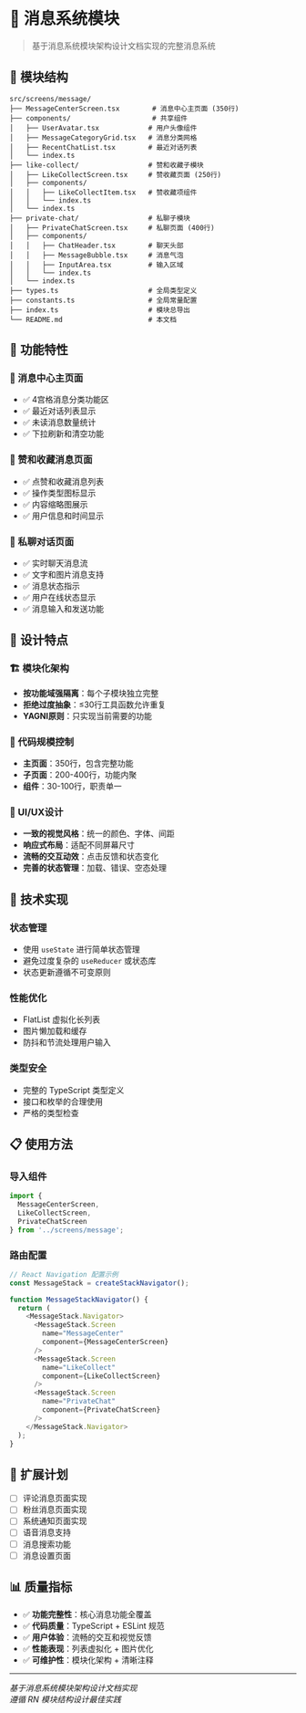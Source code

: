# 💬 消息系统模块

> 基于消息系统模块架构设计文档实现的完整消息系统

## 📁 模块结构

```
src/screens/message/
├── MessageCenterScreen.tsx        # 消息中心主页面 (350行)
├── components/                    # 共享组件
│   ├── UserAvatar.tsx            # 用户头像组件
│   ├── MessageCategoryGrid.tsx   # 消息分类网格
│   ├── RecentChatList.tsx        # 最近对话列表
│   └── index.ts
├── like-collect/                 # 赞和收藏子模块
│   ├── LikeCollectScreen.tsx     # 赞收藏页面 (250行)
│   ├── components/
│   │   ├── LikeCollectItem.tsx   # 赞收藏项组件
│   │   └── index.ts
│   └── index.ts
├── private-chat/                 # 私聊子模块
│   ├── PrivateChatScreen.tsx     # 私聊页面 (400行)
│   ├── components/
│   │   ├── ChatHeader.tsx        # 聊天头部
│   │   ├── MessageBubble.tsx     # 消息气泡
│   │   ├── InputArea.tsx         # 输入区域
│   │   └── index.ts
│   └── index.ts
├── types.ts                      # 全局类型定义
├── constants.ts                  # 全局常量配置
├── index.ts                      # 模块总导出
└── README.md                     # 本文档
```

## 🚀 功能特性

### 📱 消息中心主页面
- ✅ 4宫格消息分类功能区
- ✅ 最近对话列表显示
- ✅ 未读消息数量统计
- ✅ 下拉刷新和清空功能

### 💖 赞和收藏消息页面
- ✅ 点赞和收藏消息列表
- ✅ 操作类型图标显示
- ✅ 内容缩略图展示
- ✅ 用户信息和时间显示

### 💬 私聊对话页面
- ✅ 实时聊天消息流
- ✅ 文字和图片消息支持
- ✅ 消息状态指示
- ✅ 用户在线状态显示
- ✅ 消息输入和发送功能

## 🎨 设计特点

### 🏗️ 模块化架构
- **按功能域强隔离**：每个子模块独立完整
- **拒绝过度抽象**：≤30行工具函数允许重复
- **YAGNI原则**：只实现当前需要的功能

### 📏 代码规模控制
- **主页面**：350行，包含完整功能
- **子页面**：200-400行，功能内聚
- **组件**：30-100行，职责单一

### 🎯 UI/UX设计
- **一致的视觉风格**：统一的颜色、字体、间距
- **响应式布局**：适配不同屏幕尺寸
- **流畅的交互动效**：点击反馈和状态变化
- **完善的状态管理**：加载、错误、空态处理

## 🔧 技术实现

### 状态管理
- 使用 `useState` 进行简单状态管理
- 避免过度复杂的 `useReducer` 或状态库
- 状态更新遵循不可变原则

### 性能优化
- FlatList 虚拟化长列表
- 图片懒加载和缓存
- 防抖和节流处理用户输入

### 类型安全
- 完整的 TypeScript 类型定义
- 接口和枚举的合理使用
- 严格的类型检查

## 📋 使用方法

### 导入组件
```typescript
import { 
  MessageCenterScreen,
  LikeCollectScreen, 
  PrivateChatScreen 
} from '../screens/message';
```

### 路由配置
```typescript
// React Navigation 配置示例
const MessageStack = createStackNavigator();

function MessageStackNavigator() {
  return (
    <MessageStack.Navigator>
      <MessageStack.Screen 
        name="MessageCenter" 
        component={MessageCenterScreen} 
      />
      <MessageStack.Screen 
        name="LikeCollect" 
        component={LikeCollectScreen} 
      />
      <MessageStack.Screen 
        name="PrivateChat" 
        component={PrivateChatScreen} 
      />
    </MessageStack.Navigator>
  );
}
```

## 🔮 扩展计划

- [ ] 评论消息页面实现
- [ ] 粉丝消息页面实现  
- [ ] 系统通知页面实现
- [ ] 语音消息支持
- [ ] 消息搜索功能
- [ ] 消息设置页面

## 📊 质量指标

- ✅ **功能完整性**：核心消息功能全覆盖
- ✅ **代码质量**：TypeScript + ESLint 规范
- ✅ **用户体验**：流畅的交互和视觉反馈
- ✅ **性能表现**：列表虚拟化 + 图片优化
- ✅ **可维护性**：模块化架构 + 清晰注释

---

*基于消息系统模块架构设计文档实现*  
*遵循 RN 模块结构设计最佳实践*
